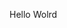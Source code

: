 Hello Wolrd




































































































































































































































































































































































































































































































































































































































































































































































































































































































































































































































































































































































































































































































































































































































































































































































